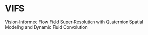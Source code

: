 # VIFS
Vision-Informed Flow Field Super-Resolution with Quaternion Spatial Modeling and Dynamic Fluid Convolution
